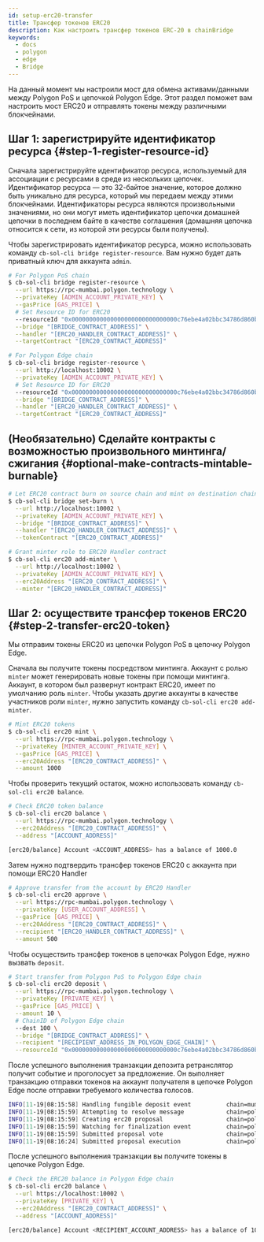 ```yaml
---
id: setup-erc20-transfer
title: Трансфер токенов ERC20
description: Как настроить трансфер токенов ERC-20 в chainBridge
keywords:
  - docs
  - polygon
  - edge
  - Bridge
---
```


На данный момент мы настроили мост для обмена активами/данными между Polygon PoS и цепочкой Polygon Edge. Этот раздел поможет вам настроить мост ERC20 и отправлять токены между различными блокчейнами.

## Шаг 1: зарегистрируйте идентификатор ресурса {#step-1-register-resource-id}

Сначала зарегистрируйте идентификатор ресурса, используемый для ассоциации с ресурсами в среде из нескольких цепочек. Идентификатор ресурса — это 32-байтое значение, которое должно быть уникально для ресурса, который мы передаем между этими блокчейнами. Идентификаторы ресурса являются произвольными значениями, но они могут иметь идентификатор цепочки домашней цепочки в последнем байте в качестве соглашения (домашняя цепочка относится к сети, из которой эти ресурсы были получены).

Чтобы зарегистрировать идентификатор ресурса, можно использовать команду `cb-sol-cli bridge register-resource`. Вам нужно будет дать приватный ключ для аккаунта `admin`.

```bash
# For Polygon PoS chain
$ cb-sol-cli bridge register-resource \
  --url https://rpc-mumbai.polygon.technology \
  --privateKey [ADMIN_ACCOUNT_PRIVATE_KEY] \
  --gasPrice [GAS_PRICE] \
  # Set Resource ID for ERC20
  --resourceId "0x000000000000000000000000000000c76ebe4a02bbc34786d860b355f5a5ce00" \
  --bridge "[BRIDGE_CONTRACT_ADDRESS]" \
  --handler "[ERC20_HANDLER_CONTRACT_ADDRESS]" \
  --targetContract "[ERC20_CONTRACT_ADDRESS]"

# For Polygon Edge chain
$ cb-sol-cli bridge register-resource \
  --url http://localhost:10002 \
  --privateKey [ADMIN_ACCOUNT_PRIVATE_KEY] \
  # Set Resource ID for ERC20
  --resourceId "0x000000000000000000000000000000c76ebe4a02bbc34786d860b355f5a5ce00" \
  --bridge "[BRIDGE_CONTRACT_ADDRESS]" \
  --handler "[ERC20_HANDLER_CONTRACT_ADDRESS]" \
  --targetContract "[ERC20_CONTRACT_ADDRESS]"
```

## (Необязательно) Сделайте контракты с возможностью произвольного минтинга/сжигания {#optional-make-contracts-mintable-burnable}


```bash
# Let ERC20 contract burn on source chain and mint on destination chain
$ cb-sol-cli bridge set-burn \
  --url http://localhost:10002 \
  --privateKey [ADMIN_ACCOUNT_PRIVATE_KEY] \
  --bridge "[BRIDGE_CONTRACT_ADDRESS]" \
  --handler "[ERC20_HANDLER_CONTRACT_ADDRESS]" \
  --tokenContract "[ERC20_CONTRACT_ADDRESS]"

# Grant minter role to ERC20 Handler contract
$ cb-sol-cli erc20 add-minter \
  --url http://localhost:10002 \
  --privateKey [ADMIN_ACCOUNT_PRIVATE_KEY] \
  --erc20Address "[ERC20_CONTRACT_ADDRESS]" \
  --minter "[ERC20_HANDLER_CONTRACT_ADDRESS]"
```

## Шаг 2: осуществите трансфер токенов ERC20 {#step-2-transfer-erc20-token}

Мы отправим токены ERC20 из цепочки Polygon PoS в цепочку Polygon Edge.

Сначала вы получите токены посредством минтинга. Аккаунт с ролью `minter` может генерировать новые токены при помощи минтинга. Аккаунт, в котором был развернут контракт ERC20, имеет по умолчанию роль `minter`. Чтобы указать другие аккаунты в качестве участников роли `minter`, нужно запустить команду `cb-sol-cli erc20 add-minter`.

```bash
# Mint ERC20 tokens
$ cb-sol-cli erc20 mint \
  --url https://rpc-mumbai.polygon.technology \
  --privateKey [MINTER_ACCOUNT_PRIVATE_KEY] \
  --gasPrice [GAS_PRICE] \
  --erc20Address "[ERC20_CONTRACT_ADDRESS]" \
  --amount 1000
```

Чтобы проверить текущий остаток, можно использовать команду `cb-sol-cli erc20 balance`.

```bash
# Check ERC20 token balance
$ cb-sol-cli erc20 balance \
  --url https://rpc-mumbai.polygon.technology \
  --erc20Address "[ERC20_CONTRACT_ADDRESS]" \
  --address "[ACCOUNT_ADDRESS]"

[erc20/balance] Account <ACCOUNT_ADDRESS> has a balance of 1000.0
```

Затем нужно подтвердить трансфер токенов ERC20 с аккаунта при помощи ERC20 Handler

```bash
# Approve transfer from the account by ERC20 Handler
$ cb-sol-cli erc20 approve \
  --url https://rpc-mumbai.polygon.technology \
  --privateKey [USER_ACCOUNT_ADDRESS] \
  --gasPrice [GAS_PRICE] \
  --erc20Address "[ERC20_CONTRACT_ADDRESS]" \
  --recipient "[ERC20_HANDLER_CONTRACT_ADDRESS]" \
  --amount 500
```

Чтобы осуществить трансфер токенов в цепочках Polygon Edge, нужно вызвать `deposit`.

```bash
# Start transfer from Polygon PoS to Polygon Edge chain
$ cb-sol-cli erc20 deposit \
  --url https://rpc-mumbai.polygon.technology \
  --privateKey [PRIVATE_KEY] \
  --gasPrice [GAS_PRICE] \
  --amount 10 \
  # ChainID of Polygon Edge chain
  --dest 100 \
  --bridge "[BRIDGE_CONTRACT_ADDRESS]" \
  --recipient "[RECIPIENT_ADDRESS_IN_POLYGON_EDGE_CHAIN]" \
  --resourceId "0x000000000000000000000000000000c76ebe4a02bbc34786d860b355f5a5ce00"
```

После успешного выполнения транзакции депозита ретранслятор получит событие и проголосует за предложение. Он выполняет транзакцию отправки токенов на аккаунт получателя в цепочке Polygon Edge после отправки требуемого количества голосов.

```bash
INFO[11-19|08:15:58] Handling fungible deposit event          chain=mumbai dest=100 nonce=1
INFO[11-19|08:15:59] Attempting to resolve message            chain=polygon-edge type=FungibleTransfer src=99 dst=100 nonce=1 rId=000000000000000000000000000000c76ebe4a02bbc34786d860b355f5a5ce00
INFO[11-19|08:15:59] Creating erc20 proposal                  chain=polygon-edge src=99 nonce=1
INFO[11-19|08:15:59] Watching for finalization event          chain=polygon-edge src=99 nonce=1
INFO[11-19|08:15:59] Submitted proposal vote                  chain=polygon-edge tx=0x67a97849951cdf0480e24a95f59adc65ae75da23d00b4ab22e917a2ad2fa940d src=99 depositNonce=1 gasPrice=1
INFO[11-19|08:16:24] Submitted proposal execution             chain=polygon-edge tx=0x63615a775a55fcb00676a40e3c9025eeefec94d0c32ee14548891b71f8d1aad1 src=99 dst=100 nonce=1 gasPrice=5
```

После успешного выполнения транзакции вы получите токены в цепочке Polygon Edge.

```bash
# Check the ERC20 balance in Polygon Edge chain
$ cb-sol-cli erc20 balance \
  --url https://localhost:10002 \
  --privateKey [PRIVATE_KEY] \
  --erc20Address "[ERC20_CONTRACT_ADDRESS]" \
  --address "[ACCOUNT_ADDRESS]"

[erc20/balance] Account <RECIPIENT_ACCOUNT_ADDRESS> has a balance of 10.0
```
